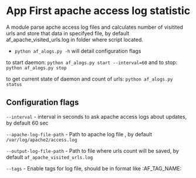 App First apache access log statistic
=====================

A module parse apche access log files and calculates 
number of visitited urls and store that data in specifyed file,
by default af_apache_visited_urls.log in folder where script located.


* `python af_alogs.py -h` will detail configuration flags

to start daemon:
    `python af_alogs.py start --interval=60`
and to stop:
    `python af_alogs.py stop`

to get current state of daemon and count of urls:
    `python af_alogs.py status`


Configuration flags
-----------
`--interval` - interval in seconds to ask apache access logs about updates, by default 60 sec

`--apache-log-file-path` - Path to apache log file , by default `/var/log/apache2/access.log`

`--output-log-file-path` - Path to file where urls count will be saved, by default `af_apache_visited_urls.log`

`--tags` - Enable tags for log file, should be in format like :AF_TAG_NAME: